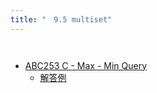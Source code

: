 ```yaml
---
title: "　9.5 multiset"
---
```


```python:サンプルコード
```

```text:実行結果
```

- [ABC253 C - Max - Min Query](https://atcoder.jp/contests/abc253/tasks/abc253_c)
    - [解答例](https://atcoder.jp/contests/abc253/submissions/37604379)